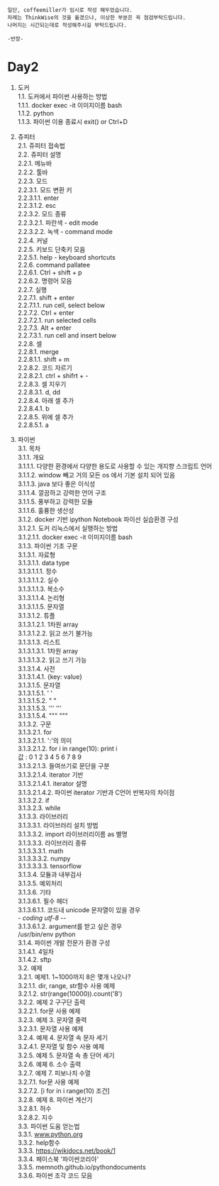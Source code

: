 ```
일단, coffeemiller가 임시로 작성 해두었습니다.  
차례는 ThinkWise의 것을 옮겼으나, 이상한 부분은 꼭 점검부탁드립니다.
나머지는 시간되는데로 작성해주시길 부탁드립니다.  

-반장-
```

# Day2

1. 도커  
  1.1. 도커에서 파이썬 사용하는 방법  
    1.1.1. docker exec -it 이미지이름 bash  
    1.1.2. python  
    1.1.3. 파이썬 이용 종료시 exit() or Ctrl+D  

2. 쥬피터  
  2.1. 쥬피터 접속법  
  2.2. 쥬피터 설명  
    2.2.1. 메뉴바  
    2.2.2. 툴바  
    2.2.3. 모드  
      2.2.3.1. 모드 변환 키  
        2.2.3.1.1. enter  
        2.2.3.1.2. esc  
      2.2.3.2. 모드 종류  
        2.2.3.2.1. 파란색 - edit mode  
        2.2.3.2.2. 녹색 - command mode  
    2.2.4. 커널  
    2.2.5. 키보드 단축키 모음  
      2.2.5.1. help - keyboard shortcuts  
    2.2.6. command pallatee  
      2.2.6.1. Ctrl + shift + p  
      2.2.6.2. 명령어 모음  
    2.2.7. 실행  
      2.2.7.1. shift + enter  
        2.2.7.1.1. run cell, select below  
      2.2.7.2. Ctrl + enter  
        2.2.7.2.1. run selected cells  
      2.2.7.3. Alt + enter  
        2.2.7.3.1. run cell and insert below  
    2.2.8. 셀  
      2.2.8.1. merge  
        2.2.8.1.1. shift + m  
      2.2.8.2. 코드 자르기  
        2.2.8.2.1. ctrl + shifrt + -  
      2.2.8.3. 셀 지우기  
        2.2.8.3.1. d, dd  
      2.2.8.4. 아래 셀 추가  
        2.2.8.4.1. b  
      2.2.8.5. 위에 셀 추가  
        2.2.8.5.1. a  

3. 파이썬  
  3.1. 목차  
    3.1.1. 개요  
      3.1.1.1. 다양한 환경에서 다양한 용도로 사용할 수 있는 개지향 스크립트 언어  
      3.1.1.2. window 빼고 거의 모든 os 에서 기본 설치 되어 있음  
      3.1.1.3. java 보다 좋은 이식성  
      3.1.1.4. 깔끔하고 강력한 언어 구조  
      3.1.1.5. 풍부하고 강력한 모듈  
      3.1.1.6. 훌륭한 생산성  
    3.1.2. docker 기반 ipython Notebook 파이선 실습환경 구성  
      3.1.2.1. 도커 리눅스에서 실행하는 방법  
        3.1.2.1.1. docker exec -it 이미지이름 bash  
    3.1.3. 파이썬 기초 구문  
      3.1.3.1. 자료형  
        3.1.3.1.1. data type  
          3.1.3.1.1.1. 정수  
          3.1.3.1.1.2. 실수  
          3.1.3.1.1.3. 복소수  
          3.1.3.1.1.4. 논리형  
          3.1.3.1.1.5. 문자열  
        3.1.3.1.2. 튜플  
          3.1.3.1.2.1. 1차원 array  
          3.1.3.1.2.2. 읽고 쓰기 불가능  
        3.1.3.1.3. 리스트  
          3.1.3.1.3.1. 1차원 array  
          3.1.3.1.3.2. 읽고 쓰기 가능  
        3.1.3.1.4. 사전  
          3.1.3.1.4.1. {key: value}  
        3.1.3.1.5. 문자열  
          3.1.3.1.5.1. ' '  
          3.1.3.1.5.2. " "  
          3.1.3.1.5.3. ''' '''  
          3.1.3.1.5.4. """ """  
      3.1.3.2. 구문  
        3.1.3.2.1. for  
          3.1.3.2.1.1. ':'의 의미  
          3.1.3.2.1.2. for i in range(10):     print i  
                        값 : 0 1 2 3 4 5 6 7 8 9  
          3.1.3.2.1.3. 들여쓰기로 문단을 구분  
          3.1.3.2.1.4. iterator 기반  
            3.1.3.2.1.4.1. iterator 설명  
            3.1.3.2.1.4.2. 파이썬 iterator 기반과 C언어 반복자의 차이점  
          3.1.3.2.2. if  
          3.1.3.2.3. while  
      3.1.3.3. 라이브러리  
        3.1.3.3.1. 라이브러리 설치 방법  
        3.1.3.3.2. import 라이브러리이름 as 별명  
        3.1.3.3.3. 라이브러리 종류  
          3.1.3.3.3.1. math  
          3.1.3.3.3.2. numpy  
          3.1.3.3.3.3. tensorflow  
      3.1.3.4. 모듈과 내부검사  
      3.1.3.5. 예외처리  
      3.1.3.6. 기타  
        3.1.3.6.1. 필수 헤더  
          3.1.3.6.1.1. 코드내 unicode 문자열이 있을 경우  
                    *- coding utf-8 -*-  
          3.1.3.6.1.2. argument를 받고 싶은 경우  
                    /usr/bin/env python  
    3.1.4. 파이썬 개발 전문가 환경 구성  
      3.1.4.1. 4일차  
      3.1.4.2. sftp  
  3.2. 예제  
    3.2.1. 예제1. 1~1000까지 8은 몇개 나오나?  
      3.2.1.1. dir, range, str함수 사용 예제  
      3.2.1.2. str(range(10000)).count('8')  
    3.2.2. 예제 2 구구단 출력  
      3.2.2.1. for문 사용 예제  
    3.2.3. 예제 3. 문자열 줄력  
      3.2.3.1. 문자열 사용 예제  
    3.2.4. 예제 4. 문자열 속 문자 세기  
      3.2.4.1. 문자열 및 함수 사용 예제  
    3.2.5. 예제 5. 문자열 속 총 단어 세기  
    3.2.6. 예졔 6. 소수 출력  
    3.2.7. 예제 7. 피보나치 수열  
      3.2.7.1. for문 사용 예제  
      3.2.7.2. [i for in i range(10) 조건]  
    3.2.8. 예제 8. 파이썬 계산기  
      3.2.8.1. 허수  
      3.2.8.2. 지수  
  3.3. 파이썬 도움 얻는법  
    3.3.1. www.python.org  
    3.3.2. help함수  
    3.3.3. https://wikidocs.net/book/1  
    3.3.4. 페이스북 '파이썬코리아'  
    3.3.5. memnoth.github.io/pythondocuments  
    3.3.6. 파이썬 조각 코드 모음  
